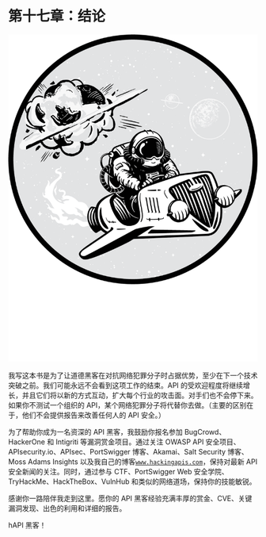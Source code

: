 # 第十七章：结论

![](img/chapterart.png)

我写这本书是为了让道德黑客在对抗网络犯罪分子时占据优势，至少在下一个技术突破之前。我们可能永远不会看到这项工作的结束。API 的受欢迎程度将继续增长，并且它们将以新的方式互动，扩大每个行业的攻击面。对手们也不会停下来。如果你不测试一个组织的 API，某个网络犯罪分子将代替你去做。（主要的区别在于，他们不会提供报告来改善任何人的 API 安全。）

为了帮助你成为一名资深的 API 黑客，我鼓励你报名参加 BugCrowd、HackerOne 和 Intigriti 等漏洞赏金项目。通过关注 OWASP API 安全项目、APIsecurity.io、APIsec、PortSwigger 博客、Akamai、Salt Security 博客、Moss Adams Insights 以及我自己的博客[`www.hackingapis.com`](https://www.hackingapis.com)，保持对最新 API 安全新闻的关注。同时，通过参与 CTF、PortSwigger Web 安全学院、TryHackMe、HackTheBox、VulnHub 和类似的网络道场，保持你的技能敏锐。

感谢你一路陪伴我走到这里。愿你的 API 黑客经验充满丰厚的赏金、CVE、关键漏洞发现、出色的利用和详细的报告。

hAPI 黑客！
